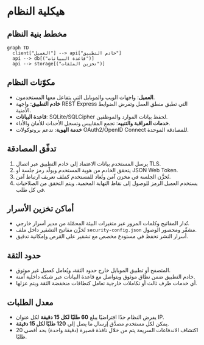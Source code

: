 # هيكلية النظام

## مخطط بنية النظام

```mermaid
graph TD
  client["العميل"] --> api["خادم التطبيق"]
  api --> db[("قاعدة البيانات")]
  api --> storage[("تخزين الملفات")]
```

## مكوّنات النظام
- **العميل**: واجهات الويب والموبايل التي يتفاعل معها المستخدمون.
- **خادم التطبيق**: واجهة REST Express التي تطبق منطق العمل وتفرض الضوابط الأمنية.
- **قاعدة البيانات**: SQLite/SQLCipher لحفظ بيانات الموارد والموظفين.
- **خدمات المراقبة والتنبيه**: تجمع المقاييس وتسجل الأحداث للأمان والأداء.
- **خدمة الهوية**: تدعم بروتوكولات OAuth2/OpenID Connect للمصادقة الموحدة.

## تدفّق المصادقة
1. يرسل المستخدم بيانات الاعتماد إلى خادم التطبيق عبر اتصال TLS.
2. يتحقق الخادم من هوية المستخدم ويولّد رمز جلسة أو JSON Web Token.
3. تُخزَّن الجلسة في مخزن آمن وتُعاد للمستخدم كملف تعريف ارتباط آمن.
4. يستخدم العميل الرمز للوصول إلى نقاط النهاية المحمية، ويتم التحقق من الصلاحيات في كل طلب.

## أماكن تخزين الأسرار
- تُدار المفاتيح وكلمات المرور عبر متغيرات البيئة المحمّلة من مدير أسرار خارجي.
- تُخزَّن مفاتيح التشفير داخل ملف `security-config.json` مشفّر ومحصور الوصول.
- أسرار النشر تحفظ في مستودع مخصص مع تشفير على القرص وإمكانية تدقيق.

## حدود الثقة
- المتصفح أو تطبيق الموبايل خارج حدود الثقة، ويُعامل كعميل غير موثوق.
- خادم التطبيق ضمن نطاق موثوق ويتواصل مع قاعدة البيانات عبر شبكة داخلية آمنة.
- أي خدمات طرف ثالث أو تكاملات خارجية تعامل كنطاقات منخفضة الثقة ويتم عزلها.

## معدل الطلبات
- يفرض النظام حدًا افتراضيًا يبلغ **60 طلبًا لكل 15 دقيقة** لكل عنوان IP.
- يمكن لكل مستخدم مصدَّق إرسال ما يصل إلى **120 طلبًا لكل 15 دقيقة**.
- اكتشاف الاندفاعات السريعة يتم من خلال نافذة قصيرة (دقيقة واحدة) بحد أقصى 20 طلبًا.

